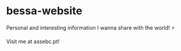 # bessa-website
Personal and interesting information I wanna share with the world! ⚡

Visit me at assebc.pt! 
